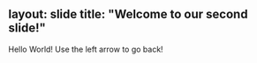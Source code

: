 layout: slide
title: "Welcome to our second slide!"
---
Hello World!
Use the left arrow to go back!
